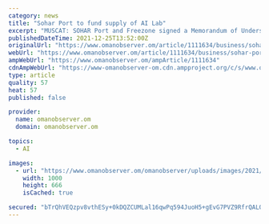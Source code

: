 ```yaml
---
category: news
title: "Sohar Port to fund supply of AI Lab"
excerpt: "MUSCAT: SOHAR Port and Freezone signed a Memorandum of Understanding (MOU) with the University of Technology and Applied Sciences (UTAS) in Suhar which will see the development of an AI Lab on campus."
publishedDateTime: 2021-12-25T13:52:00Z
originalUrl: "https://www.omanobserver.om/article/1111634/business/sohar-port-to-fund-supply-of-ai-lab"
webUrl: "https://www.omanobserver.om/article/1111634/business/sohar-port-to-fund-supply-of-ai-lab"
ampWebUrl: "https://www.omanobserver.om/ampArticle/1111634"
cdnAmpWebUrl: "https://www-omanobserver-om.cdn.ampproject.org/c/s/www.omanobserver.om/ampArticle/1111634"
type: article
quality: 57
heat: 57
published: false

provider:
  name: omanobserver.om
  domain: omanobserver.om

topics:
  - AI

images:
  - url: "https://www.omanobserver.om/omanobserver/uploads/images/2021/12/25/1860065.jpg"
    width: 1000
    height: 666
    isCached: true

secured: "bTrQhVEQzpv8vthESy+0kDQZCUMLal16qwPq594JuoH5+gEvG7PVZ9RfrQALQt28Vs0vnTFC02LsZKf+qUlEnl3eII9bOniL1uE//O5leas1BXwOkUweNIP8Dh9GjOygWG8neBvoZxq4rgWVgQZ/N6+bLEYZcOU2wzBT8E34YzzruD30B/gZqdzuiuNALT34lAxfHDFE3YjIH7uEq9qcRbElNedUlIjERLyPerimIAFYYZMi1WSnEE5y1bnOacP0v/Qcfc0p+kvhBLGZBd0JmZ6LrSYuhQBHNjkZs3S40nNDDXTdEfsSi5zNX64Vu7OKAlWknAVaB1Sv4PKYAOacI3ZYkQaCdaJMyB2mU1EN5/o=;Et1YGSUiISf3fEvnzNr9qg=="
---
```


